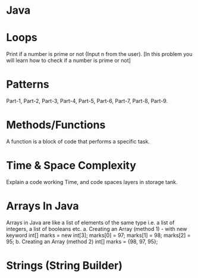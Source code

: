 # Java 

# Loops
Print if a number is prime or not (Input n from the user).
[In this problem you will learn how to check if a number is prime or not]

# Patterns
Part-1, Part-2, Part-3, Part-4, Part-5, Part-6, Part-7, Part-8, Part-9.

# Methods/Functions
A function is a block of code that performs a specific task.

# Time & Space Complexity
Explain a code working Time, and code spaces layers in storage tank.

# Arrays In Java
Arrays in Java are like a list of elements of the same type i.e. a list of integers, a list of
booleans etc.
            a. Creating an Array (method 1) - with new keyword
                int[] marks = new int[3];
                marks[0] = 97;
                marks[1] = 98;
                marks[2] = 95;
            b. Creating an Array (method 2)
                int[] marks = {98, 97, 95};

# Strings (String Builder)
